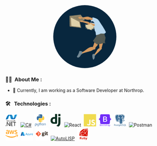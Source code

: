 <!--
Inspiration from these sources:
https://www.sitepoint.com/github-profile-readme/
https://zzetao.github.io/awesome-github-profile/
https://github.com/aemmadi
<div id="badges" align="center">
  <a href="https://www.linkedin.com/in/mponcio/">
    <img src="https://img.shields.io/badge/LinkedIn-blue?style=for-the-badge&logo=linkedin&logoColor=white" alt="LinkedIn Badge"/>
  </a>
</div>
<div id="header" align="center">
  <img src="https://media.giphy.com/media/aEwLTJvYxwo1L09oyP/giphy.gif" width="100"/>
</div>
<h1 align="center">
  Hi there
  <img src="https://media.giphy.com/media/hvRJCLFzcasrR4ia7z/giphy.gif" width="30px"/>
</h1>
-->
<div align="center">
  <kbd>
    <a href="https://aloneinthesea.com">
      <img src="./aloneinthesea.gif" alt="AitS Image" style="border-radius: 50%; width: 200px; height: 200px; object-fit: cover;">
    </a>
  </kbd>
</div>


### 👨‍💻 &nbsp;About Me :

- 🔭 Currently, I am working as a Software Developer at Northrop.


### 🛠 &nbsp; Technologies :
<div>
  
<a href="https://aloneinthesea.com/cs/"><img src="https://github.com/devicons/devicon/blob/master/icons/dot-net/dot-net-original-wordmark.svg" title=".NET" alt=".NET" width="40" height="40"/></a>&nbsp; 
<a href="https://aloneinthesea.com/revit-api/"><img src="https://user-images.githubusercontent.com/25181517/121405384-444d7300-c95d-11eb-959f-913020d3bf90.png" title="C#" alt="C#" width="40" height="40"/></a>&nbsp;
<a href="https://github.com/lmponcio/DocumentsFilter"><img src="https://github.com/devicons/devicon/blob/master/icons/python/python-original-wordmark.svg" title="Python" alt="Python" width="40" height="40"/></a>&nbsp;
  <a href="https://github.com/lmponcio/Django-Issue-Tracker"><img src="https://github.com/devicons/devicon/blob/master/icons/django/django-plain.svg" title="Django" alt="Django" width="40" height="40"/></a>&nbsp;
  <img src="https://user-images.githubusercontent.com/25181517/183897015-94a058a6-b86e-4e42-a37f-bf92061753e5.png" title="React" alt="React" width="40" height="40"/>&nbsp;
<a href="https://github.com/lmponcio/Django-Issue-Tracker"><img src="https://raw.githubusercontent.com/devicons/devicon/1119b9f84c0290e0f0b38982099a2bd027a48bf1/icons/javascript/javascript-plain.svg" title="JavaScript"  alt="JavaScript" width="40" height="40"/></a>&nbsp;
<a href="https://github.com/lmponcio/Django-Issue-Tracker"><img src="https://raw.githubusercontent.com/devicons/devicon/1119b9f84c0290e0f0b38982099a2bd027a48bf1/icons/bootstrap/bootstrap-plain-wordmark.svg" title="Bootstrap" alt="Bootstrap" width="40" height="40"/></a>&nbsp;
  <a href="https://github.com/lmponcio/PostgreSQL-db-gelato"><img src="https://raw.githubusercontent.com/devicons/devicon/1119b9f84c0290e0f0b38982099a2bd027a48bf1/icons/postgresql/postgresql-plain-wordmark.svg" title="PostgreSQL"  alt="PostgreSQL" width="40" height="40"/></a>&nbsp;
  <img src="https://user-images.githubusercontent.com/25181517/192109061-e138ca71-337c-4019-8d42-4792fdaa7128.png" title="Postman"  alt="Postman" width="40" height="40"/>&nbsp;
<img src="https://github.com/devicons/devicon/blob/master/icons/amazonwebservices/amazonwebservices-plain-wordmark.svg" title="AWS" alt="AWS" width="40" height="40"/>&nbsp;
<img src="https://github.com/devicons/devicon/blob/master/icons/azure/azure-original-wordmark.svg" title="Azure" alt="Azure" width="40" height="40"/>&nbsp;
<a href="https://aloneinthesea.com/git/"><img src="https://github.com/devicons/devicon/blob/master/icons/git/git-original-wordmark.svg" title="Git" alt="Git" width="40" height="40"/></a>&nbsp;
 <a href="https://github.com/lmponcio/AutoLISP-Smiles">
  <img src="https://user-images.githubusercontent.com/80189444/115104451-84c4dd80-9f26-11eb-8e8f-bce9a372407b.jpg" title="AutoLISP" alt="AutoLISP" width="40" height="38"/></a>&nbsp;
  <a href="https://github.com/lmponcio/aits-code_snippets/tree/main/Ruby-Scripts"><img src="https://github.com/devicons/devicon/blob/master/icons/ruby/ruby-plain-wordmark.svg" title="Ruby" alt="Ruby" width="40" height="38"/></a>&nbsp;
</div>

<!--

- 📫 [Contact Form]()

### ✍️ Web Site / Blog :

<a href="https://www.aloneinthesea.com">
<img src="https://lh6.googleusercontent.com/61UIvPeUxKqx35rq7_Yz1Fj-nf5yNNjsfvmBHnyyaZrkjQg9ykRUy3oF-K3HhpuiGiQ-d-icQkFO-7iSRhB1N1oOEywIOlaiUI6EE0Net-_axAVvWMLh_La7vz5dk-nO3g=w3780" title="AitS" alt="AitS" height="65"/>&nbsp;
</a>


extra badges:
  <img src="https://raw.githubusercontent.com/devicons/devicon/1119b9f84c0290e0f0b38982099a2bd027a48bf1/icons/bitbucket/bitbucket-original-wordmark.svg" title="bitbucket" **alt="bitbucket" width="40" height="40"/>

for more:
https://github.com/devicons/devicon/tree/master/icons
-->
